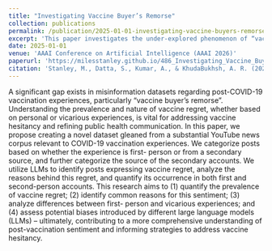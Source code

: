 ```yaml
---
title: "Investigating Vaccine Buyer’s Remorse"
collection: publications
permalink: /publication/2025-01-01-investigating-vaccine-buyers-remorse
excerpt: 'This paper investigates the under-explored phenomenon of “vaccine buyer’s remorse” by using LLMs to examine how expressions of regret manifest on the social web.'
date: 2025-01-01
venue: 'AAAI Conference on Artificial Intelligence (AAAI 2026)'
paperurl: 'https://milesstanley.github.io/486_Investigating_Vaccine_Buye.pdf'
citation: 'Stanley, M., Datta, S., Kumar, A., & KhudaBukhsh, A. R. (2025). Investigating Vaccine Buyer’s Remorse. Submitted to the AAAI Conference on Artificial Intelligence (AAAI 2026).'
---
```


A significant gap exists in misinformation datasets regarding
post-COVID-19 vaccination experiences, particularly “vaccine buyer’s remorse”. Understanding the prevalence and nature of vaccine regret, whether based on personal or vicarious
experiences, is vital for addressing vaccine hesitancy and refining public health communication. In this paper, we propose
creating a novel dataset gleaned from a substantial YouTube
news corpus relevant to COVID-19 vaccination experiences.
We categorize posts based on whether the experience is first-
person or from a secondary source, and further categorize the
source of the secondary accounts. We utilize LLMs to identify
posts expressing vaccine regret, analyze the reasons behind this regret, and quantify its occurrence in both first and
second-person accounts. This research aims to (1) quantify
the prevalence of vaccine regret; (2) identify common reasons
for this sentiment; (3) analyze differences between first-
person and vicarious experiences; and (4) assess potential biases
introduced by different large language models (LLMs) –
ultimately, contributing to a more comprehensive understanding
of post-vaccination sentiment and informing strategies to
address vaccine hesitancy.
